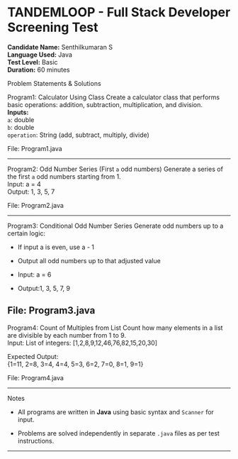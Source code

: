 # TANDEMLOOP - Full Stack Developer Screening Test

**Candidate Name:** Senthilkumaran S  
**Language Used:** Java    
**Test Level:** Basic  
**Duration:** 60 minutes  

Problem Statements & Solutions

Program1: Calculator Using Class
Create a calculator class that performs basic operations: addition, subtraction, multiplication, and division.  
**Inputs:**  
 `a`: double  
 `b`: double  
 `operation`: String (add, subtract, multiply, divide)

File: Program1.java  

---

 Program2: Odd Number Series (First `a` odd numbers)
Generate a series of the first `a` odd numbers starting from 1.  
Input: a = 4  
Output: 1, 3, 5, 7

File: Program2.java

---

Program3: Conditional Odd Number Series
Generate odd numbers up to a certain logic:  
- If input a is even, use a - 1  
- Output all odd numbers up to that adjusted value

 
- Input: a = 6 
- Output:1, 3, 5, 7, 9

File: Program3.java
---
Program4: Count of Multiples from List
Count how many elements in a list are divisible by each number from 1 to 9.  
Input:
List of integers: [1,2,8,9,12,46,76,82,15,20,30]

Expected Output:  
{1=11, 2=8, 3=4, 4=4, 5=3, 6=2, 7=0, 8=1, 9=1}

File: Program4.java

---
Notes

- All programs are written in **Java** using basic syntax and `Scanner` for input.

- Problems are solved independently in separate `.java` files as per test instructions.

---

